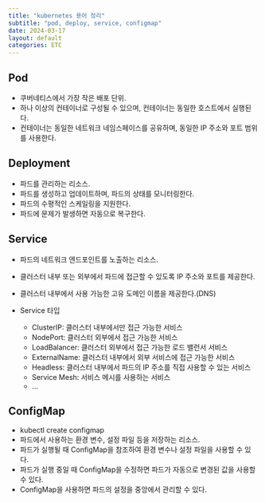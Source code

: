```yaml
---
title: "kubernetes 용어 정리"
subtitle: "pod, deploy, service, configmap"
date: 2024-03-17
layout: default
categories: ETC
---
```


## Pod

* 쿠버네티스에서 가장 작은 배포 단위.
* 하나 이상의 컨테이너로 구성될 수 있으며, 컨테이너는 동일한 호스트에서 실행된다.
* 컨테이너는 동일한 네트워크 네임스페이스를 공유하며, 동일한 IP 주소와 포트 범위를 사용한다.

## Deployment

* 파드를 관리하는 리소스.
* 파드를 생성하고 업데이트하며, 파드의 상태를 모니터링한다.
* 파드의 수평적인 스케일링을 지원한다.
* 파드에 문제가 발생하면 자동으로 복구한다.

## Service

* 파드의 네트워크 엔드포인트를 노출하는 리소스.
* 클러스터 내부 또는 외부에서 파드에 접근할 수 있도록 IP 주소와 포트를 제공한다.
* 클러스터 내부에서 사용 가능한 고유 도메인 이름을 제공한다.(DNS)

* Service 타입
  * ClusterIP: 클러스터 내부에서만 접근 가능한 서비스
  * NodePort: 클러스터 외부에서 접근 가능한 서비스
  * LoadBalancer: 클러스터 외부에서 접근 가능한 로드 밸런서 서비스
  * ExternalName: 클러스터 내부에서 외부 서비스에 접근 가능한 서비스
  * Headless: 클러스터 내부에서 파드의 IP 주소를 직접 사용할 수 있는 서비스
  * Service Mesh: 서비스 메시를 사용하는 서비스
  * ...

## ConfigMap

* kubectl create configmap
* 파드에서 사용하는 환경 변수, 설정 파일 등을 저장하는 리소스.
* 파드가 실행될 때 ConfigMap을 참조하여 환경 변수나 설정 파일을 사용할 수 있다.
* 파드가 실행 중일 때 ConfigMap을 수정하면 파드가 자동으로 변경된 값을 사용할 수 있다.
* ConfigMap을 사용하면 파드의 설정을 중앙에서 관리할 수 있다.
